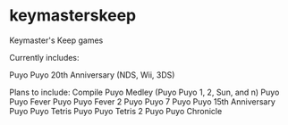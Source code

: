 # keymasterskeep
Keymaster's Keep games

Currently includes:

Puyo Puyo 20th Anniversary (NDS, Wii, 3DS)

Plans to include:
Compile Puyo Medley (Puyo Puyo 1, 2, Sun, and n)
Puyo Puyo Fever
Puyo Puyo Fever 2
Puyo Puyo 7
Puyo Puyo 15th Anniversary
Puyo Puyo Tetris
Puyo Puyo Tetris 2
Puyo Puyo Chronicle
